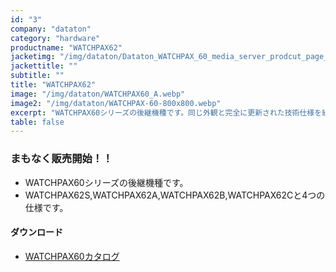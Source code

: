 ```yaml
---
id: "3"
company: "dataton"
category: "hardware"
productname: "WATCHPAX62"
jacketimg: "/img/dataton/Dataton_WATCHPAX_60_media_server_prodcut_page_1167x300.webp"
jackettitle: ""
subtitle: ""
title: "WATCHPAX62" 
image: "/img/dataton/WATCHPAX60_A.webp"
image2: "/img/dataton/WATCHPAX-60-800x800.webp"
excerpt: "WATCHPAX60シリーズの後継機種です。同じ外観と完全に更新された技術仕様を組み合わせて、さらなる威力を発機するでしょう！"
table: false
---
```

### まもなく販売開始！！　　
* WATCHPAX60シリーズの後継機種です。
* WATCHPAX62S,WATCHPAX62A,WATCHPAX62B,WATCHPAX62Cと4つの仕様です。

#### ダウンロード
* [WATCHPAX60カタログ ](https://cdn.dataton.com/Files-PDF-etc/product-sheets/3368B_WATCHPAX_62_cutsheet.pdf)

